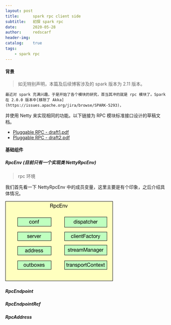 ```yaml
---
layout: post
title:      spark rpc client side
subtitle:   初探 spark rpc
date:       2020-05-28
author:     redscarf
header-img:
catalog:    true
tags:
    - spark rpc
---
```


#### 背景
> 如无特别声明，本篇及后续博客涉及的 spark 版本为 2.11 版本。

    最近对 spark 充满兴趣，于是开始了各个模块的研究，首当其冲的就是 rpc 模块了。Spark 在 2.0.0 版本中[移除了 Akka](https://issues.apache.org/jira/browse/SPARK-5293)，
并使用 Netty 来实现相同的功能。以下链接为 RPC 模块标准接口设计的草稿文档。
* [Pluggable RPC - draft1.pdf](https://issues.apache.org/jira/secure/attachment/12691096/Pluggable%20RPC%20-%20draft%201.pdf)
* [Pluggable RPC - draft2.pdf](https://issues.apache.org/jira/secure/attachment/12698710/Pluggable%20RPC%20-%20draft%202.pdf)

#### 基础组件

##### RpcEnv (目前只有一个实现类 NettyRpcEnv)
> rpc 环境

我们首先看一下 NettyRpcEnv 中的成员变量，这里主要是有个印象，之后介绍具体情况。

![NettyRpcEnv](../img/spark/spark-rpc.png)


##### RpcEndpoint

##### RpcEndpointRef

##### RpcAddress
